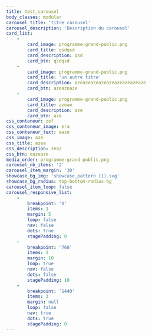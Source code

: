 ```yaml
---
title: test_carousel
body_classes: modular
carousel_title: 'titre carousel'
carousel_description: 'Description du carousel'
card_list:
    -
        card_image: programme-grand-public.png
        card_title: qsdqsd
        card_description: qsd
        card_btn: qsdqsd
    -
        card_image: programme-grand-public.png
        card_title: 'un autre titre'
        card_description: azeazeazeazeazeazeazeazeaze
        card_btn: azeazeaze
    -
        card_image: programme-grand-public.png
        card_title: azeae
        card_description: aze
        card_btn: aze
css_conteneur: zef
css_conteneur_image: era
css_conteneur_text: eaze
css_image: aze
css_title: azea
css_description: zeaz
css_btn: eazeaze
media_order: programme-grand-public.png
carousel_nb_items: '2'
carousel_item_margin: '30'
showcase_bg_img: 'showcase_pattern (1).svg'
showcase_bg_radius: top-bottom-radius-bg
carousel_item_loop: false
carousel_responsive_list:
    -
        breakpoint: '0'
        items: 1
        margin: 5
        loop: false
        nav: false
        dots: true
        stagePadding: 0
    -
        breakpoint: '768'
        items: 2
        margin: 10
        loop: true
        nav: false
        dots: false
        stagePadding: 10
    -
        breakpoint: '1440'
        items: 3
        margin: null
        loop: false
        nav: true
        dots: true
        stagePadding: 0
---
```


